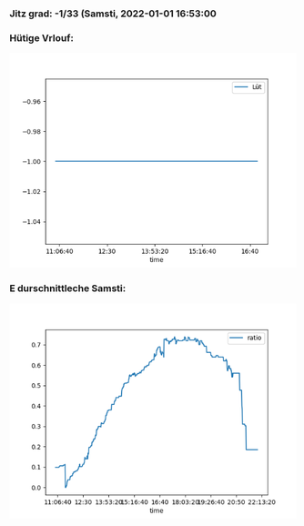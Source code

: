 ### Jitz grad: -1/33 (Samsti, 2022-01-01 16:53:00

### Hütige Vrlouf:
![Graph](Today.png)

### E durschnittleche Samsti:
![Graph](Samsti.png)